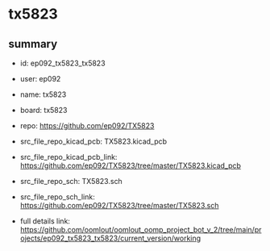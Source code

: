 # tx5823
 
## summary 
* id: ep092_tx5823_tx5823
* user: ep092
* name: tx5823
* board: tx5823
* repo: https://github.com/ep092/TX5823
* src_file_repo_kicad_pcb: TX5823.kicad_pcb
* src_file_repo_kicad_pcb_link: https://github.com/ep092/TX5823/tree/master/TX5823.kicad_pcb


* src_file_repo_sch: TX5823.sch
* src_file_repo_sch_link: https://github.com/ep092/TX5823/tree/master/TX5823.sch
* full details link: https://github.com/oomlout/oomlout_oomp_project_bot_v_2/tree/main/projects/ep092_tx5823_tx5823/current_version/working  






